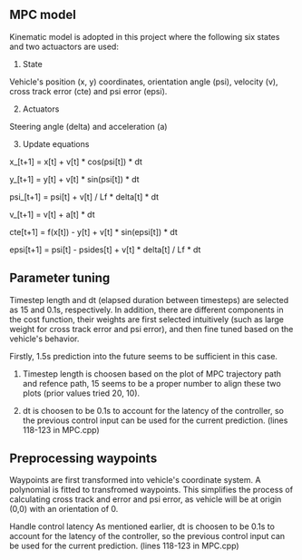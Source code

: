 ## MPC model
Kinematic model is adopted in this project where the following six states and two actuactors are used:
1) State

Vehicle's position (x, y) coordinates, orientation angle (psi), velocity (v), cross track error (cte) and psi error (epsi).

2) Actuators

Steering angle (delta) and acceleration (a)

3) Update equations 

x_[t+1] = x[t] + v[t] * cos(psi[t]) * dt

y_[t+1] = y[t] + v[t] * sin(psi[t]) * dt

psi_[t+1] = psi[t] + v[t] / Lf * delta[t] * dt

v_[t+1] = v[t] + a[t] * dt

cte[t+1] = f(x[t]) - y[t] + v[t] * sin(epsi[t]) * dt

epsi[t+1] = psi[t] - psides[t] + v[t] * delta[t] / Lf * dt

## Parameter tuning 
Timestep length and dt (elapsed duration between timesteps) are selected as 15 and 0.1s, respectively. 
In addition, there are different components in the cost function, their weights are first selected intuitively (such as large weight for 
cross track error and psi error), and then fine tuned based on the vehicle's behavior. 

Firstly, 1.5s prediction into the future seems to be sufficient in this case. 
1) Timestep length is choosen based on the plot of MPC trajectory path and refence path, 15 seems to be a proper number to align
these two plots (prior values tried 20, 10). 

2) dt is choosen to be 0.1s to account for the latency of the controller, so the previous control input can be used for the 
current prediction. (lines 118-123 in MPC.cpp)

## Preprocessing waypoints
Waypoints are first transformed into vehicle's coordinate system. A polynomial is fitted to transfromed waypoints. This simplifies
the process of calculating cross track and error and psi error, as vehicle will be at origin (0,0) with an orientation of 0. 

Handle control latency
As mentioned earlier, dt is choosen to be 0.1s to account for the latency of the controller, so the previous control input can be used for the 
current prediction. (lines 118-123 in MPC.cpp)
